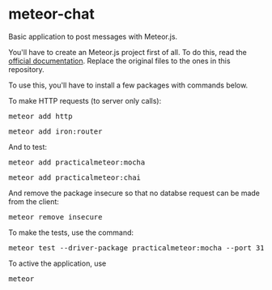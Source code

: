 # meteor-chat

Basic application to post messages with Meteor.js.

You'll have to create an Meteor.js project first of all. To do this, read the <a href="https://guide.meteor.com/?_ga=2.169674854.650383976.1497288145-851991966.1493327724" target="_blank">official documentation</a>. Replace the original files to the ones in this repository.

To use this, you'll have to install a few packages with commands below.

To make HTTP requests (to server only calls):

<pre>meteor add http</pre>

<pre>meteor add iron:router</pre>

And to test:

<pre>meteor add practicalmeteor:mocha</pre>

<pre>meteor add practicalmeteor:chai</pre>

And remove the package insecure so that no databse request can be made from the client:

<pre>meteor remove insecure</pre>

To make the tests, use the command:

<pre>meteor test --driver-package practicalmeteor:mocha --port 3100</pre>

To active the application, use

<pre>meteor</pre>
